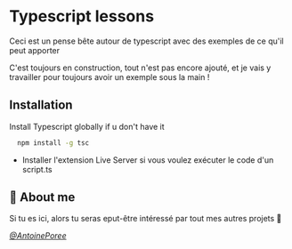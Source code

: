 
# Typescript lessons

Ceci est un pense bête autour de typescript avec des exemples de ce qu'il peut apporter

C'est toujours en construction, tout n'est pas encore ajouté, et je vais y travailler pour toujours avoir un exemple sous la main ! 


## Installation

Install Typescript globally if u don't have it

```bash
  npm install -g tsc
```
    
- Installer l'extension Live Server si vous voulez exécuter le code d'un script.ts
## 🚀 About me 

Si tu es ici, alors tu seras eput-être intéressé par tout mes autres projets 👀


*[@AntoinePoree](https://www.github.com/AntoinePoree)*


